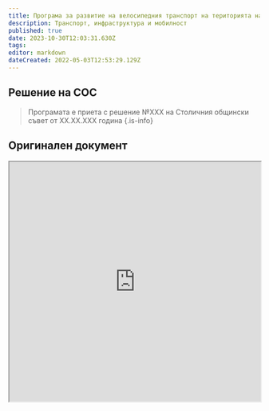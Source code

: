 ```yaml
---
title: Програма за развитие на велосипедния транспорт на територията на Столична община 2016-2019
description: Транспорт, инфраструктура и мобилност
published: true
date: 2023-10-30T12:03:31.630Z
tags: 
editor: markdown
dateCreated: 2022-05-03T12:53:29.129Z
---
```


## Решение на СОС
> Програмата е приета с решение №XXX на Столичния общински съвет от XX.XX.XXX година
{.is-info}


## Оригинален документ
<iframe src="https://drive.google.com/file/d/1UwutTlUNWUifsl_VtNjtmjjcom-gMEye/preview" width="100%" height="480"></iframe>

